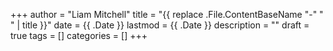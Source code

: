 +++
author = "Liam Mitchell"
title = "{{ replace .File.ContentBaseName "-" " " | title }}"
date = {{ .Date }}
lastmod = {{ .Date }}
description = ""
draft = true
tags = []
categories = []
+++